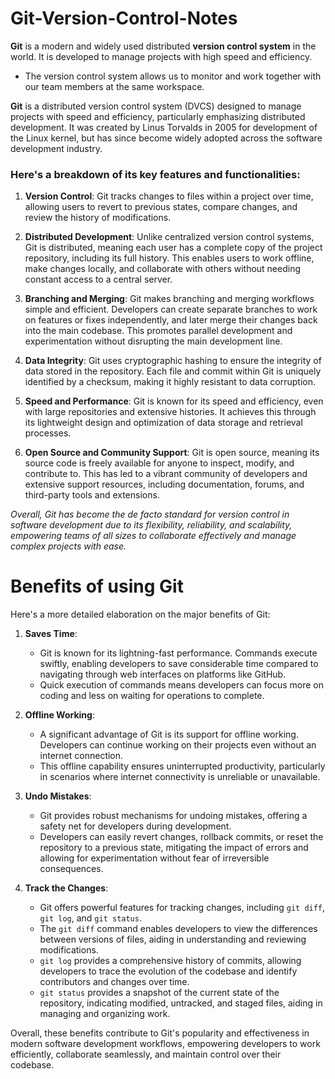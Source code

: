 # Git-Version-Control-Notes

**Git** is a modern and widely used distributed **version control system** in the world. It is developed to manage projects with high speed and efficiency. 

- The version control system allows us to monitor and work together with our team members at the same workspace.

**Git** is a distributed version control system (DVCS) designed to manage projects with speed and efficiency, particularly emphasizing distributed development. It was created by Linus Torvalds in 2005 for development of the Linux kernel, but has since become widely adopted across the software development industry.

### Here's a breakdown of its key features and functionalities:

1. **Version Control**: Git tracks changes to files within a project over time, allowing users to revert to previous states, compare changes, and review the history of modifications.

2. **Distributed Development**: Unlike centralized version control systems, Git is distributed, meaning each user has a complete copy of the project repository, including its full history. This enables users to work offline, make changes locally, and collaborate with others without needing constant access to a central server.

3. **Branching and Merging**: Git makes branching and merging workflows simple and efficient. Developers can create separate branches to work on features or fixes independently, and later merge their changes back into the main codebase. This promotes parallel development and experimentation without disrupting the main development line.

4. **Data Integrity**: Git uses cryptographic hashing to ensure the integrity of data stored in the repository. Each file and commit within Git is uniquely identified by a checksum, making it highly resistant to data corruption.

5. **Speed and Performance**: Git is known for its speed and efficiency, even with large repositories and extensive histories. It achieves this through its lightweight design and optimization of data storage and retrieval processes.

6. **Open Source and Community Support**: Git is open source, meaning its source code is freely available for anyone to inspect, modify, and contribute to. This has led to a vibrant community of developers and extensive support resources, including documentation, forums, and third-party tools and extensions.

*Overall, Git has become the de facto standard for version control in software development due to its flexibility, reliability, and scalability, empowering teams of all sizes to collaborate effectively and manage complex projects with ease.*



# Benefits of using Git

Here's a more detailed elaboration on the major benefits of Git:

1. **Saves Time**:
   - Git is known for its lightning-fast performance. Commands execute swiftly, enabling developers to save considerable time compared to navigating through web interfaces on platforms like GitHub.
   - Quick execution of commands means developers can focus more on coding and less on waiting for operations to complete.

2. **Offline Working**:
   - A significant advantage of Git is its support for offline working. Developers can continue working on their projects even without an internet connection.
   - This offline capability ensures uninterrupted productivity, particularly in scenarios where internet connectivity is unreliable or unavailable.

3. **Undo Mistakes**:
   - Git provides robust mechanisms for undoing mistakes, offering a safety net for developers during development.
   - Developers can easily revert changes, rollback commits, or reset the repository to a previous state, mitigating the impact of errors and allowing for experimentation without fear of irreversible consequences.

4. **Track the Changes**:
   - Git offers powerful features for tracking changes, including `git diff`, `git log`, and `git status`.
   - The `git diff` command enables developers to view the differences between versions of files, aiding in understanding and reviewing modifications.
   - `git log` provides a comprehensive history of commits, allowing developers to trace the evolution of the codebase and identify contributors and changes over time.
   - `git status` provides a snapshot of the current state of the repository, indicating modified, untracked, and staged files, aiding in managing and organizing work.

Overall, these benefits contribute to Git's popularity and effectiveness in modern software development workflows, empowering developers to work efficiently, collaborate seamlessly, and maintain control over their codebase.